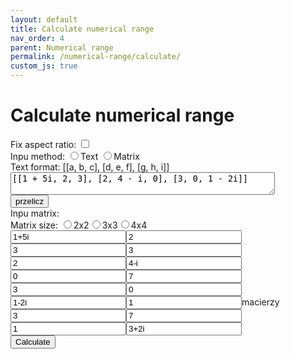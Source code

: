 ```yaml
---
layout: default
title: Calculate numerical range
nav_order: 4
parent: Numerical range
permalink: /numerical-range/calculate/
custom_js: true
---
```


# Calculate numerical range

<div id="wykres"></div>
<div id="leftPanel">
  <div id="aspectSwitch">
      Fix aspect ratio:
      <input type="checkbox" id="aspect" name="aspect">
  </div>
  <div id="wprSwitch">
      Inpu method:
      <input type="radio" id="wprT" name="wpr" value="text" onclick="onWpr(true)"><label for="wprT">Text</label>
      <input type="radio" id="wprM" name="wpr" value="matrix" onclick="onWpr(false)"><label for="wprM">Matrix</label>
  </div>
  <div class="wejscie" id="tInput">
      Text format: [[a, b, c], [d, e, f], [g, h, i]]<br>
      <textarea id="we2" cols="50">[[1 + 5i, 2, 3], [2, 4 - i, 0], [3, 0, 1 - 2i]]</textarea><br>
      <input type="button" value="przelicz" id="przelicz2" onclick="onPrzelicz2()"/>
  </div>
  <div class="wejscie" id="mInput">
      Inpu matrix:<br>
      Matrix size: <input type="radio" id="radio2" name="radio" value="2" onclick="onRadio(2)"><label for="radio2">2x2</label><input type="radio" id="radio3" name="radio" value="3" onclick="onRadio(3)"><label for="radio3">3x3</label><input type="radio" id="radio4" name="radio" value="4" onclick="onRadio(4)"><label for="radio3">4x4</label>
      <div class="matrix"><input class="cell" type="text" id="a00" value="1+5i"><input class="cell" type="text" id="a10" value="2"><input class="cell" type="text" id="a20" value="3"><input class="cell" type="text" id="a30" value="3">
      <br><input class="cell" type="text" id="a01" value="2"><input class="cell" type="text" id="a11" value="4-i"><input class="cell" type="text" id="a21" value="0"><input class="cell" type="text" id="a31" value="7">
      <br><input class="cell" type="text" id="a02" value="3"><input class="cell" type="text" id="a12" value="0"><input class="cell" type="text" id="a22" value="1-2i"><input class="cell" type="text" id="a32" value="1">macierzy
      <br><input class="cell" type="text" id="a03" value="3"><input class="cell" type="text" id="a13" value="7"><input class="cell" type="text" id="a23" value="1"><input class="cell" type="text" id="a33" value="3+2i"> 
      </div>
      <input type="button" value="Calculate" id="przelicz" onclick="onPrzelicz()"/>
  </div>
  <div id="results" style="display: none;"></div>
</div>

<script>
    document.getElementById('radio3').checked = true;
    onRadio(3);
    document.getElementById('wprT').checked = true;
    onWpr(true);   
</script>